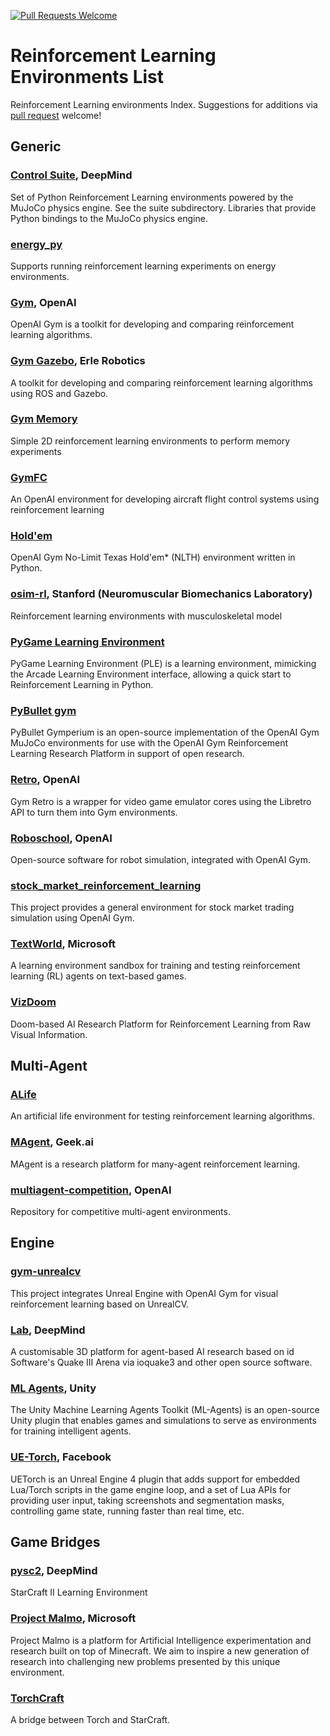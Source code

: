 [![Pull Requests Welcome](https://img.shields.io/badge/PRs-welcome-brightgreen.svg?style=flat-square)](http://makeapullrequest.com)

# Reinforcement Learning Environments List

Reinforcement Learning environments Index. Suggestions for additions via [pull request](http://makeapullrequest.com) welcome!

## Generic

### [Control Suite](https://github.com/deepmind/dm_control), DeepMind
Set of Python Reinforcement Learning environments powered by the MuJoCo physics engine. See the suite subdirectory. Libraries that provide Python bindings to the MuJoCo physics engine.

### [energy_py](https://github.com/ADGEfficiency/energy_py)
Supports running reinforcement learning experiments on energy environments.

### [Gym](https://github.com/openai/gym), OpenAI
OpenAI Gym is a toolkit for developing and comparing reinforcement learning algorithms.

### [Gym Gazebo](https://github.com/erlerobot/gym-gazebo), Erle Robotics
A toolkit for developing and comparing reinforcement learning algorithms using ROS and Gazebo. 

### [Gym Memory](https://github.com/maximecb/gym-memory)
Simple 2D reinforcement learning environments to perform memory experiments 

### [GymFC](https://github.com/wil3/gymfc)
An OpenAI environment for developing aircraft flight control systems using reinforcement learning 

### [Hold'em](https://github.com/wenkesj/holdem)
OpenAI Gym No-Limit Texas Hold'em* (NLTH) environment written in Python.

### [osim-rl](https://github.com/stanfordnmbl/osim-rl), Stanford (Neuromuscular Biomechanics Laboratory)
Reinforcement learning environments with musculoskeletal model

### [PyGame Learning Environment](https://github.com/ntasfi/PyGame-Learning-Environment)
PyGame Learning Environment (PLE) is a learning environment, mimicking the Arcade Learning Environment interface, allowing a quick start to Reinforcement Learning in Python. 

### [PyBullet gym](https://github.com/benelot/pybullet-gym)
PyBullet Gymperium is an open-source implementation of the OpenAI Gym MuJoCo environments for use with the OpenAI Gym Reinforcement Learning Research Platform in support of open research.

### [Retro](https://github.com/openai/retro), OpenAI
Gym Retro is a wrapper for video game emulator cores using the Libretro API to turn them into Gym environments.

### [Roboschool](https://github.com/openai/roboschool), OpenAI
Open-source software for robot simulation, integrated with OpenAI Gym. 

### [stock_market_reinforcement_learning](https://github.com/kh-kim/stock_market_reinforcement_learning)
This project provides a general environment for stock market trading simulation using OpenAI Gym. 

### [TextWorld](https://github.com/Microsoft/TextWorld), Microsoft
A learning environment sandbox for training and testing reinforcement learning (RL) agents on text-based games.

### [VizDoom](https://github.com/mwydmuch/ViZDoom)
Doom-based AI Research Platform for Reinforcement Learning from Raw Visual Information. 

## Multi-Agent

### [ALife](https://github.com/jmread/alife)
An artificial life environment for testing reinforcement learning algorithms. 

### [MAgent](https://github.com/geek-ai/MAgent), Geek.ai
MAgent is a research platform for many-agent reinforcement learning. 

### [multiagent-competition](https://github.com/openai/multiagent-competition), OpenAI
Repository for competitive multi-agent environments. 

## Engine

### [gym-unrealcv](https://github.com/zfw1226/gym-unrealcv)
This project integrates Unreal Engine with OpenAI Gym for visual reinforcement learning based on UnrealCV.

### [Lab](https://github.com/deepmind/lab), DeepMind
A customisable 3D platform for agent-based AI research based on id Software's Quake III Arena via ioquake3 and other open source software.

### [ML Agents](https://github.com/Unity-Technologies/ml-agents), Unity
The Unity Machine Learning Agents Toolkit (ML-Agents) is an open-source Unity plugin that enables games and simulations to serve as environments for training intelligent agents.

### [UE-Torch](https://github.com/facebook/UETorch), Facebook
UETorch is an Unreal Engine 4 plugin that adds support for embedded Lua/Torch scripts in the game engine loop, and a set of Lua APIs for providing user input, taking screenshots and segmentation masks, controlling game state, running faster than real time, etc.

## Game Bridges

### [pysc2](https://github.com/deepmind/pysc2), DeepMind
StarCraft II Learning Environment 

### [Project Malmo](https://github.com/Microsoft/malmo), Microsoft
Project Malmo is a platform for Artificial Intelligence experimentation and research built on top of Minecraft. We aim to inspire a new generation of research into challenging new problems presented by this unique environment.

### [TorchCraft](https://github.com/TorchCraft/TorchCraft)
A bridge between Torch and StarCraft.
